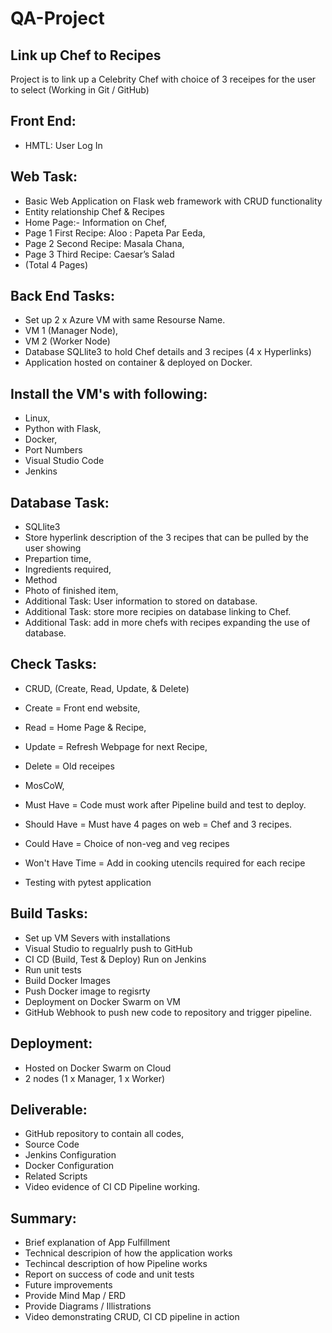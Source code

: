 # QA-Project

## Link up Chef to Recipes

Project is to link up a Celebrity Chef with choice of 3 receipes for the user to select (Working in Git / GitHub)

## Front End:  

* HMTL: User Log In 

## Web Task:           

* Basic Web Application on Flask web framework with CRUD functionality
* Entity relationship Chef & Recipes
* Home Page:-	    		Information on Chef, 
* Page 1 First Recipe:   	Aloo : Papeta Par Eeda, 
* Page 2 Second Recipe:   	Masala Chana, 
* Page 3 Third Recipe:   	Caesar’s Salad 
* (Total 4 Pages)


## Back End Tasks:     
	
* Set up 2 x Azure VM with same Resourse Name.
* VM 1 (Manager Node), 
* VM 2 (Worker Node)
* Database SQLlite3 to hold Chef details and 3 recipes (4 x Hyperlinks)
* Application hosted on container & deployed on Docker.

## Install the VM's with following:
         
* Linux, 
* Python with Flask, 
* Docker,
* Port Numbers
* Visual Studio Code
* Jenkins

## Database Task:      
												
* SQLlite3
* Store hyperlink description of the 3 recipes that can be pulled by the user showing
* Prepartion time,
* Ingredients required,
* Method
* Photo of finished item, 
* Additional Task: User information to stored on database.
* Additional Task: store more recipies on database linking to Chef.
* Additional Task: add in more chefs with recipes expanding the use of database.

## Check Tasks:      

* CRUD, (Create, Read, Update, & Delete)
* Create = 	Front end website, 
* Read = 	Home Page & Recipe, 
* Update = 	Refresh Webpage for next Recipe, 
* Delete = 	Old receipes

* MosCoW, 
* Must Have = 		Code must work after Pipeline build and test to deploy.
* Should Have = 	Must have 4 pages on web = Chef and 3 recipes.
* Could Have = 		Choice of non-veg and veg recipes
* Won't Have Time = 	Add in cooking utencils required for each recipe
* Testing with pytest application
                    
 ## Build Tasks:       
 						
* Set up VM Severs with installations
* Visual Studio to regualrly push to GitHub
* CI CD (Build, Test & Deploy) Run on Jenkins
* Run unit tests
* Build Docker Images
* Push Docker image to regisrty
* Deployment on Docker Swarm on VM
* GitHub Webhook to push new code to repository and trigger pipeline.

## Deployment:

* Hosted on Docker Swarm on Cloud 
* 2 nodes (1 x Manager, 1 x Worker)

## Deliverable:

* GitHub repository to contain all codes,
* Source Code
* Jenkins Configuration
* Docker Configuration
* Related Scripts
* Video evidence of CI CD Pipeline working.

## Summary:

* Brief explanation of App Fulfillment
* Technical descripion of how the application works
* Techincal description of how Pipeline works
* Report on success of code and unit tests
* Future improvements
* Provide Mind Map / ERD
* Provide Diagrams / Illistrations
* Video demonstrating CRUD, CI CD pipeline in action
                    
                    
                    
                    
                    
                    
                    
                    
                    
                    
                     
           
                     

        



